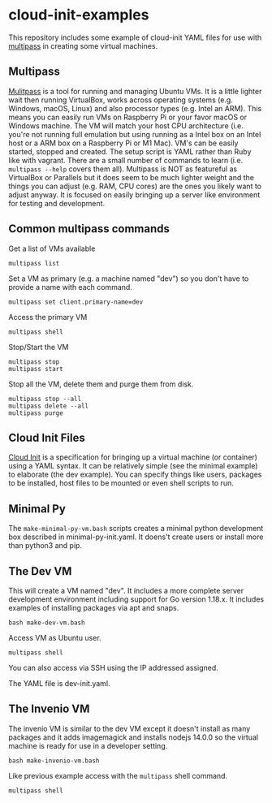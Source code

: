 cloud-init-examples
===================

This repository includes some example of cloud-init YAML files for use with [multipass](https://multipass.run "Multipass website") in creating some virtual machines.

Multipass
---------

[Mulitpass](https://multipass.run "Multipass website") is a tool for running and managing Ubuntu VMs. It is a little lighter wait then running VirtualBox, works across operating systems (e.g. Windows, macOS, Linux) and also processor types (e.g. Intel an ARM). This means you can easily run VMs on Raspberry Pi or your favor macOS or Windows machine.  The VM will match your host CPU architecture (i.e. you're not running full emulation but using running as a Intel box on an Intel host or a ARM box on a Raspberry Pi or M1 Mac).  VM's can be easily started, stopped and created.  The setup script is YAML rather than Ruby like with vagrant. There are a small number of commands to learn (i.e. `multipass --help` covers them all). Multipass is NOT as featureful as VirtualBox or Parallels but it does seem to be much lighter weight and the things you can adjust (e.g. RAM, CPU cores) are the ones you likely want to adjust anyway. It is focused on easily bringing up a server like environment for testing and development.

Common multipass commands
-------------------------

Get a list of VMs available 

```
multipass list
```

Set a VM as primary (e.g. a machine named "dev") so you don't
have to provide a name with each command.

```
multipass set client.primary-name=dev
```

Access the primary VM

```
multipass shell
```

Stop/Start the VM

```
multipass stop
multipass start
```

Stop all the VM, delete them and purge them from disk.

```
multipass stop --all
multipass delete --all
multipass purge
```


Cloud Init Files
----------------

[Cloud Init](https://cloud-init.io) is a specification for bringing up a virtual machine (or container) using a YAML syntax. It can be relatively simple (see the minimal example) to elaborate (the dev example). You can specify things like users, packages to be installed, host files to be mounted or even shell scripts to run.

Minimal Py
----------

The `make-minimal-py-vm.bash` scripts creates a minimal python development box described in minimal-py-init.yaml. It doens't create users or install more than python3 and pip.

The Dev VM
----------

This will create a VM named "dev". It includes a more complete server development environment including support for Go version 1.18.x.  It includes examples of installing packages via apt and snaps.

```
bash make-dev-vm.bash
```

Access VM as Ubuntu user.

```
multipass shell
```

You can also access via SSH using the IP addressed assigned.

The YAML file is dev-init.yaml.

The Invenio VM
--------------

The invenio VM is similar to the dev VM except it doesn't install as many packages and it adds imagemagick and installs nodejs 14.0.0 so the virtual machine is ready for use in a developer setting.

```
bash make-invenio-vm.bash
```

Like previous example access with the `multipass` shell command.

```
multipass shell
```
